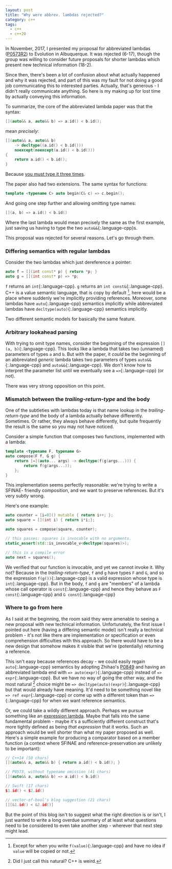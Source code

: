 ```yaml
---
layout: post
title: "Why were abbrev. lambdas rejected?"
category: c++
tags:
  - c++
  - c++20
---
```


In November, 2017, I presented my proposal for abbreviated lambdas
([P0573R2](https://wg21.link/p0573r2)) to Evolution in Albuquerque. It
was rejected (6-17), though the group was willing to consider future proposals
for shorter lambdas which present new technical information (18-2).

Since then, there's been a lot of confusion about what actually happened and why
it was rejected, and part of this was my fault for not doing a good job
communicating this to interested parties. Actually, that's generous - I didn't
really communicate anything. So here is my making up for lost time by actually
conveying this information.

To summarize, the core of the abbreviated lambda paper was that the syntax:

```cpp
[](auto&& a, auto&& b) => a.id() < b.id();
```

mean _precisely_:

```cpp
[](auto&& a, auto&& b)
    -> decltype((a.id() < b.id()))
    noexcept(noexcept(a.id() < b.id()))
{
    return a.id() < b.id();
}
```

Because [you must type it three times](https://www.youtube.com/watch?v=I3T4lePH-yA).

The paper also had two extensions. The same syntax for functions:

```cpp
template <typename C> auto begin(C& c) => c.begin(); 
```

And going one step further and allowing omitting type names:

```cpp
[](a, b) => a.id() < b.id()
```

Where the last lambda would mean precisely the same as the first example, just
saving us having to type the two `auto&&`{:.language-cpp}s.

This proposal was rejected for several reasons. Let's go through them.

### Differing semantics with regular lambdas

Consider the two lambdas which just dereference a pointer:

```cpp
auto f = [](int const* p) { return *p; }
auto g = [](int const* p) => *p;
```

`f` returns an `int`{:.language-cpp}. `g` returns an `int const&`{:.language-cpp}. C++ is a value semantic
language, that is copy by default [^1], here would be a place where suddenly
we're implicitly providing references. Moreover, some lambdas have `auto`{:.language-cpp}
semantics implicitly while abbreviated lambdas have `decltype(auto)`{:.language-cpp} semantics
implicitly.

Two different semantic models for basically the same feature.

### Arbitrary lookahead parsing

With trying to omit type names, consider the beginning of the expression
`[](a, b)`{:.language-cpp}. This looks like a lambda that takes two (unnamed) parameters of 
types `a` and `b`. But with the paper, it _could_ be the beginning of an abbreviated
_generic_ lambda takes two parameters of types `auto&&`{:.language-cpp} and `auto&&`{:.language-cpp}. We don't
know how to interpret the parameter list until we eventually see a `=>`{:.language-cpp} (or not). 

There was very strong opposition on this point. 

### Mismatch between the _trailing-return-type_ and the body

One of the subtleties with lambdas today is that name lookup in the 
_trailing-return-type_ and the body of a lambda actually behave differently.
Sometimes. Or rather, they always behave differently, but quite frequently
the result is the same so you may not have noticed.

Consider a simple function that composes two functions, implemented with a
lambda:

```cpp
template <typename F, typename G>
auto compose(F f, G g) {
    return [=](auto... args) -> decltype(f(g(args...))) {
        return f(g(args...));
    };
}
```

This implementation seems perfectly reasonable: we're trying to write a SFINAE-
friendly composition, and we want to preserve references. But it's very
subtly wrong.

Here's one example:

```cpp
auto counter = [i=0]() mutable { return i++; };
auto square = [](int i) { return i*i;};

auto squares = compose(square, counter);

// this passes: squares is invocable with no arguments.
static_assert(std::is_invocable_v<decltype(squares)>);

// this is a compile error
auto next = squares();
```

We verified that our function is invocable, and yet we cannot invoke it. Why
not? Because in the _trailing-return-type_, `f` and `g` have types `F` and `G`,
and so the expression `f(g())`{:.language-cpp} is a valid expression whose type is `int`{:.language-cpp}.
But in the body, `f` and `g` are "members" of a lambda whose call operator is
`const`{:.language-cpp} and hence they behave as `F const`{:.language-cpp} and `G const`{:.language-cpp}

### Where to go from here

As I said at the beginning, the room said they were amenable to seeing a new proposal
with new technical information. Unfortunately, the first issue I pointed out
here (having a differing semantic model) isn't really a technical problem - it's
not like there are implementation or specification or even comprehension
difficulties with this approach. So there would have to be a new design that
somehow makes it visible that we're (potentially) returning a reference.

This isn't easy because references decay - we could easily regain `auto`{:.language-cpp}
semantics by adopting Zhihao's [P0849](https://wg21.link/p0849) and having
an abbreviated lambda end with `=> auto(expr)`{:.language-cpp} instead of
`=> expr`{:.language-cpp}. But we have no way of going the other way, and the
most natural [^2] choice might be `=> decltype(auto)(expr)`{:.language-cpp} but
that would already have meaning. It'd need to be something novel like
`=> ref expr`{:.language-cpp} or come up with a different token than `=>`{:.language-cpp}
for when we want reference semantics.

Or, we could take a wildly different approach. Perhaps we pursue something like
an [expression lambda](https://vector-of-bool.github.io/2018/10/31/become-perl.html).
Maybe that falls into the same fundamental problem - maybe it's a sufficiently
different construct that's more tightly defined as being _that expression_ that
it works. Such an approach would be well shorter than what my paper proposed
as well. Here's a simple example for producing a comparator based on a member
function (a context where SFINAE and reference-preservation are unlikely to
be important):

```cpp
// C++14 (50 chars)
[](auto&& a, auto&& b) { return a.id() < b.id(); }

// P0573, without typename omission (41 chars)
[](auto&& a, auto&& b) => a.id() < b.id()

// Swift (17 chars)
$1.id() < $2.id()

// vector-of-bool's blog suggestion (21 chars)
[][&1.id() < &2.id()]
```

But the point of this blog isn't to suggest what the right direction is or isn't,
I just wanted to write a long overdue summary of at least what questions need
to be considered to even take another step - wherever that next step might lead.


[^1]: Except for when you write `f(value)`{:.language-cpp} and have no idea if `value` will be copied or not.
[^2]: Did I just call this natural? C++ is weird.
